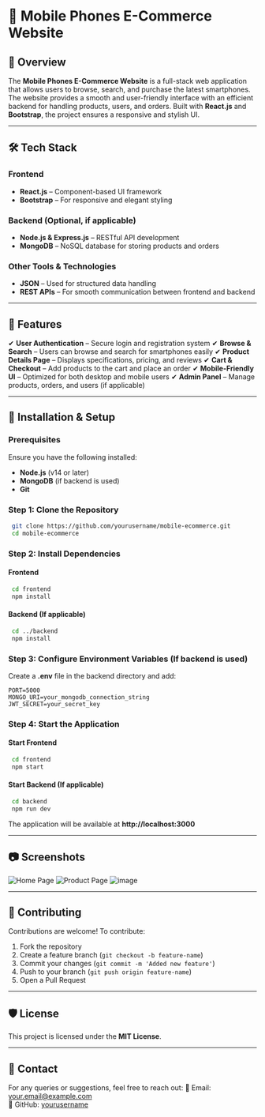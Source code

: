 # 📱 Mobile Phones E-Commerce Website

## 📌 Overview
The **Mobile Phones E-Commerce Website** is a full-stack web application that allows users to browse, search, and purchase the latest smartphones. The website provides a smooth and user-friendly interface with an efficient backend for handling products, users, and orders. Built with **React.js** and **Bootstrap**, the project ensures a responsive and stylish UI.

---

## 🛠 Tech Stack
### **Frontend**
- **React.js** – Component-based UI framework
- **Bootstrap** – For responsive and elegant styling

### **Backend (Optional, if applicable)**
- **Node.js & Express.js** – RESTful API development
- **MongoDB** – NoSQL database for storing products and orders

### **Other Tools & Technologies**
- **JSON** – Used for structured data handling
- **REST APIs** – For smooth communication between frontend and backend

---

## 📜 Features
✔ **User Authentication** – Secure login and registration system
✔ **Browse & Search** – Users can browse and search for smartphones easily
✔ **Product Details Page** – Displays specifications, pricing, and reviews
✔ **Cart & Checkout** – Add products to the cart and place an order
✔ **Mobile-Friendly UI** – Optimized for both desktop and mobile users
✔ **Admin Panel** – Manage products, orders, and users (if applicable)

---

## 🚀 Installation & Setup
### **Prerequisites**
Ensure you have the following installed:
- **Node.js** (v14 or later)
- **MongoDB** (if backend is used)
- **Git**

### **Step 1: Clone the Repository**
```bash
 git clone https://github.com/yourusername/mobile-ecommerce.git
 cd mobile-ecommerce
```

### **Step 2: Install Dependencies**
#### **Frontend**
```bash
 cd frontend
 npm install
```

#### **Backend (If applicable)**
```bash
 cd ../backend
 npm install
```

### **Step 3: Configure Environment Variables (If backend is used)**
Create a **.env** file in the backend directory and add:
```
PORT=5000
MONGO_URI=your_mongodb_connection_string
JWT_SECRET=your_secret_key
```

### **Step 4: Start the Application**
#### **Start Frontend**
```bash
 cd frontend
 npm start
```

#### **Start Backend (If applicable)**
```bash
 cd backend
 npm run dev
```

The application will be available at **http://localhost:3000**

---

## 📷 Screenshots
![Home Page](https://via.placeholder.com/800x400?text=Home+Page)
![Product Page](https://via.placeholder.com/800x400?text=Product+Page)
![image](https://github.com/user-attachments/assets/cfc7c7fb-d111-4359-81bb-07ce278250e0)


---

## 🤝 Contributing
Contributions are welcome! To contribute:
1. Fork the repository
2. Create a feature branch (`git checkout -b feature-name`)
3. Commit your changes (`git commit -m 'Added new feature'`)
4. Push to your branch (`git push origin feature-name`)
5. Open a Pull Request

---

## 🛡 License
This project is licensed under the **MIT License**.

---

## 📧 Contact
For any queries or suggestions, feel free to reach out:
📩 Email: your.email@example.com  
🔗 GitHub: [yourusername](https://github.com/yourusername)

